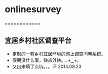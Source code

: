 # onlinesurvey #
============

## 宜居乡村社区调查平台 ##

- 定制的一套乡村宜居环境的网上调查问卷系统。
- 假期没什么事，赚点外快。｡◕‿◕｡
- 又出来填了点坑。。。汗 2014.09.23
